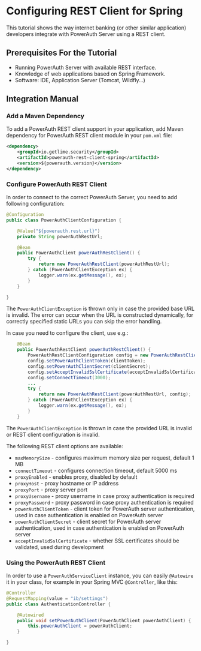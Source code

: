 # Configuring REST Client for Spring

This tutorial shows the way internet banking (or other similar application) developers integrate with PowerAuth Server using a REST client.

## Prerequisites For the Tutorial

- Running PowerAuth Server with available REST interface.
- Knowledge of web applications based on Spring Framework.
- Software: IDE, Application Server (Tomcat, Wildfly...)

## Integration Manual

### Add a Maven Dependency

To add a PowerAuth REST client support in your application, add Maven dependency for PowerAuth REST client module in your `pom.xml` file:

```xml
<dependency>
    <groupId>io.getlime.security</groupId>
    <artifactId>powerauth-rest-client-spring</artifactId>
    <version>${powerauth.version}</version>
</dependency>
```

### Configure PowerAuth REST Client

In order to connect to the correct PowerAuth Server, you need to add following configuration:

```java
@Configuration
public class PowerAuthClientConfiguration {

    @Value("${powerauth.rest.url}")
    private String powerAuthRestUrl;

    @Bean
    public PowerAuthClient powerAuthRestClient() {
        try {
            return new PowerAuthRestClient(powerAuthRestUrl);
        } catch (PowerAuthClientException ex) {
            logger.warn(ex.getMessage(), ex);
        }
    }

}
```

The `PowerAuthClientException` is thrown only in case the provided base URL is invalid. The error can occur when the URL is constructed dynamically, for correctly specified static URLs you can skip the error handling. 

In case you need to configure the client, use e.g.:
```java
    @Bean
    public PowerAuthRestClient powerAuthRestClient() {
        PowerAuthRestClientConfiguration config = new PowerAuthRestClientConfiguration();
        config.setPowerAuthClientToken(clientToken);
        config.setPowerAuthClientSecret(clientSecret);
        config.setAcceptInvalidSslCertificate(acceptInvalidSslCertificate);
        config.setConnectTimeout(3000);
        ...
        try {
            return new PowerAuthRestClient(powerAuthRestUrl, config);
        } catch (PowerAuthClientException ex) {
            logger.warn(ex.getMessage(), ex);
        }
    }
```

The `PowerAuthClientException` is thrown in case the provided URL is invalid or REST client configuration is invalid.

The following REST client options are available:

- `maxMemorySize` - configures maximum memory size per request, default 1 MB
- `connectTimeout` - configures connection timeout, default 5000 ms
- `proxyEnabled` - enables proxy, disabled by default
- `proxyHost` - proxy hostname or IP address
- `proxyPort` - proxy server port
- `proxyUsername` - proxy username in case proxy authentication is required
- `proxyPassword` - proxy password in case proxy authentication is required
- `powerAuthClientToken` - client token for PowerAuth server authentication, used in case authentication is enabled on PowerAuth server
- `powerAuthClientSecret` - client secret for PowerAuth server authentication, used in case authentication is enabled on PowerAuth server
- `acceptInvalidSslCertificate` - whether SSL certificates should be validated, used during development

### Using the PowerAuth REST Client

In order to use a `PowerAuthServiceClient` instance, you can easily `@Autowire` it in your class, for example in your Spring MVC `@Controller`, like this:

```java
@Controller
@RequestMapping(value = "ib/settings")
public class AuthenticationController {

    @Autowired
    public void setPowerAuthClient(PowerAuthClient powerAuthClient) {
        this.powerAuthClient = powerAuthClient;
    }

}
```

